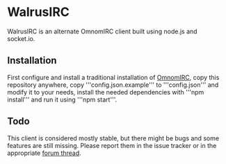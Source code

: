 # WalrusIRC

WalrusIRC is an alternate OmnomIRC client built using node.js and socket.io.

## Installation

First configure and install a traditional installation of [OmnomIRC](https://github.com/Sorunome/OmnomIRC2), copy this repository anywhere, copy '''config.json.example''' to '''config.json''' and modify it to your needs, install the needed dependencies with '''npm install''' and run it using '''npm start'''.

## Todo

This client is considered mostly stable, but there might be bugs and some features are still missing. Please report them in the issue tracker or in the appropriate [forum thread](http://codewalr.us/194).
